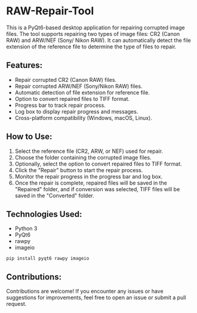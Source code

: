 # RAW-Repair-Tool


This is a PyQt6-based desktop application for repairing corrupted image files. The tool supports repairing two types of image files: CR2 (Canon RAW) and ARW/NEF (Sony/ Nikon RAW). It can automatically detect the file extension of the reference file to determine the type of files to repair.

## Features:
- Repair corrupted CR2 (Canon RAW) files.
- Repair corrupted ARW/NEF (Sony/Nikon RAW) files.
- Automatic detection of file extension for reference file.
- Option to convert repaired files to TIFF format.
- Progress bar to track repair process.
- Log box to display repair progress and messages.
- Cross-platform compatibility (Windows, macOS, Linux).

## How to Use:
1. Select the reference file (CR2, ARW, or NEF) used for repair.
2. Choose the folder containing the corrupted image files.
3. Optionally, select the option to convert repaired files to TIFF format.
4. Click the "Repair" button to start the repair process.
5. Monitor the repair progress in the progress bar and log box.
6. Once the repair is complete, repaired files will be saved in the "Repaired" folder, and if conversion was selected, TIFF files will be saved in the "Converted" folder.

## Technologies Used:
- Python 3
- PyQt6
- rawpy
- imageio

```pip install pyqt6 rawpy imageio```

## Contributions:
Contributions are welcome! If you encounter any issues or have suggestions for improvements, feel free to open an issue or submit a pull request.
